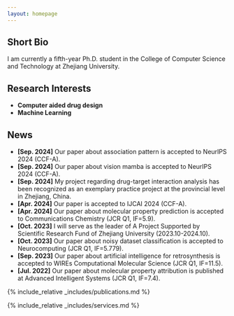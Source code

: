 ```yaml
---
layout: homepage
---
```


## Short Bio

I am currently a fifth-year Ph.D. student in the College of Computer Science and Technology at Zhejiang University.

## Research Interests

- **Computer aided drug design**
- **Machine Learning**

## News

- **[Sep. 2024]** Our paper about association pattern is accepted to NeurIPS 2024 (CCF-A).
- **[Sep. 2024]** Our paper about vision mamba is accepted to NeurIPS 2024 (CCF-A).
- **[Sep. 2024]** My project regarding drug-target interaction analysis has been recognized as an exemplary practice project at the provincial level in Zhejiang, China.
- **[Apr. 2024]** Our paper is accepted to IJCAI 2024 (CCF-A).
- **[Apr. 2024]** Our paper about molecular property prediction is accepted to Communications Chemistry (JCR Q1, IF=5.9).
- **[Oct. 2023]** I will serve as the leader of A Project Supported by Scientific Research Fund of Zhejiang University (2023.10-2024.10).
- **[Oct. 2023]** Our paper about noisy dataset classification is accepted to Neurocomputing (JCR Q1, IF=5.779).
- **[Sep. 2023]** Our paper about artificial intelligence for retrosynthesis is accepted to WIREs Computational Molecular Science (JCR Q1, IF=11.5).
- **[Jul. 2022]** Our paper about molecular property attribution is published at Advanced Intelligent Systems (JCR Q1, IF=7.4).

{% include_relative _includes/publications.md %}

{% include_relative _includes/services.md %}
